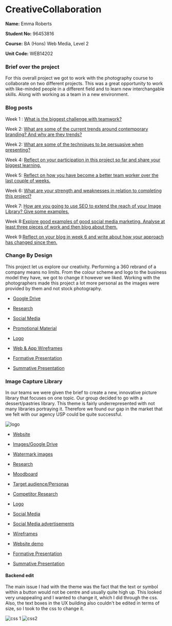 # CreativeCollaboration
 
**Name:** Emma Roberts

**Student No:** 96453816

**Course:** BA (Hons) Web Media, Level 2

**Unit Code:** WEB14202

### Brief over the project

For this overall project we got to work with the photography course to collaborate on two different projects. This was a great opportunity to work with like-minded people in a different field and to learn new interchangable skills. Along with working as a team in a new environment.

### Blog posts

Week 1 : [What is the biggest challenge with teamwork?](https://medium.com/@e.roberts/what-is-the-biggest-challenge-with-teamwork-1e0e745fef27) 

Week 2: [What are some of the current trends around contemporary branding? And why are they trends?](https://medium.com/@e.roberts/what-are-some-of-the-current-trends-around-contemporary-branding-887eee6300b) 

Week 2: [What are some of the techniques to be persuasive when presenting?](https://medium.com/@e.roberts/what-are-some-of-the-techniques-to-be-persuasive-when-presenting-118a7ea1a288) 

Week 4: [Reflect on your participation in this project so far and share your biggest learning.](https://medium.com/@e.roberts/reflect-on-your-participation-in-this-project-so-far-and-share-your-biggest-learning-8638b9bd8499) 

Week 5: [Reflect on how you have become a better team worker over the last couple of weeks.](https://medium.com/@e.roberts/reflect-on-how-you-have-become-a-better-team-worker-over-the-last-couple-of-weeks-9d99527bf4ed)

Week 6: [What are your strength and weaknesses in relation to completing this project?](https://medium.com/@e.roberts/what-are-your-strengths-and-weaknesses-in-relation-to-completing-this-project-de38f4bd7420) 

Week 7: [How are you going to use SEO to extend the reach of your Image Library? Give some examples.](https://medium.com/@e.roberts/how-are-you-going-to-use-seo-to-extend-the-reach-of-your-image-library-give-some-examples-b454f7df3c12)

Week 8:[Explore good examples of good social media marketing. Analyse at least three pieces of work and then blog about them.](https://medium.com/@e.roberts/explore-good-examples-of-good-social-media-marketing-b08ab58fe3c)

Week 9:[Reflect on your blog in week 6 and write about how your approach has changed since then.](https://medium.com/@e.roberts/reflect-on-your-blog-in-week-6-and-write-about-how-your-approach-has-changed-since-then-b02324518cca)


### Change By Design

This project let us explore our creativity. Performing a 360 rebrand of a company means no limits. From the colour scheme and logo to the business model they have, we got to change it however we liked. Working with the photographers made this project a lot more personal as the images were provided by them and not stock photography.

- [Google Drive](https://drive.google.com/open?id=0B0tiDQ6Tr4gTQnJjb1d5RDFtWE0)

- [Research](https://drive.google.com/open?id=1LZj8ygEYNuoT5PHc7kQNhaNgRkRmL57s)

- [Social Media](https://www.instagram.com/___easyjet/)

- [Promotional Material](https://drive.google.com/open?id=1bFNNsJZFzJs48fWcSJ2I9s1FSnvFwqZ7)

- [Logo](https://drive.google.com/open?id=1wljkaPcOtnLO-oTBvYcow8cXfCCxL0hf)

- [Web & App Wireframes](https://drive.google.com/open?id=11k_TRqod3gyyK7UBMOUdc_9YimdK0snS)

- [Formative Presentation](https://drive.google.com/file/d/1yGtqgxu4G52vSk4TqVwpKVaM_vmAcF2u/view?usp=sharing)

- [Summative Presentation](https://drive.google.com/file/d/1zwJXXhW1BErJ8dBS5JArPcwJkt1xTor9/view?usp=sharing)



### Image Capture Library

In our teams we were given the brief to create a new, innovative picture library that focuses on one topic. Our group decided to go with a dessert/pastries library. This theme is fairly underrepresented with not many libraries portraying it. Therefore we found our gap in the market that we felt with our agency USP could be quite successful. 

![logo](https://user-images.githubusercontent.com/22593770/33346408-8a876098-d487-11e7-8ae9-398859e17ba8.png)

- [Website](http://glaze.raveweb.net/)

- [Images/Google Drive](https://drive.google.com/open?id=0B0tiDQ6Tr4gTMDdOc0d3QjhIWmM)

- [Watermark images](https://drive.google.com/open?id=1IvGtE02m_6r9xUZpRK9SFRY9PB8iH2wo)

- [Research](https://docs.google.com/document/d/14KtdlGCu4eMeqcJSh3-PxgZzfMj5IiFehTX_YG4cDmM/edit?usp=sharing)

- [Moodboard](https://docs.google.com/presentation/d/1pA46fLpSM5ZPJxRavi7GjCo8iufyd3qvO08t1RXXicQ/edit?usp=sharing)

- [Target audience/Personas](https://docs.google.com/document/d/1xXXKt18htCmXpXLPJmy9iIPoiK4vaMD-VrxxMWLFPhQ/edit?usp=sharing)

- [Competitor Research](https://docs.google.com/document/d/19Kj5DEnkrV99RWar7nczfNZCzwhDEpD84IptM5q96yc/edit?usp=sharing)

- [Logo](https://drive.google.com/open?id=1zcxd5qwlSQcjhdKNwcYWHtK-5rG9gqRr)

- [Social Media](https://www.instagram.com/glaze.uk/)

- [Social Media advertisements](https://drive.google.com/open?id=1SIUJ5oincK--2W6AzThw0G6E_u0XB-zV)

- [Wireframes](https://drive.google.com/drive/folders/1mHDkgUhlduRHTEFANR5nO7FL0AvRH7cT)

- [Website demo](https://drive.google.com/open?id=1yTpUU6yeEwtcum1Rbnz2ySj-3qNAuCQ-)

- [Formative Presentation](https://docs.google.com/presentation/d/1I-ok4HwO-grdVfCTglygxRfLl3mZdtToyrU0kF3p9eg/edit?usp=sharing)

- [Summative Presentation]()

#### Backend edit

The main issue I had with the theme was the fact that the text or symbol within a button would not be centre and usually quite high up. This looked very unappealing and I wanted to change it, which I did through the css. Also, the text boxes in the UX building also couldn't be edited in terms of size, so I took to the css to change it.

![css 1](https://user-images.githubusercontent.com/22593770/33335533-3ffecdbc-d465-11e7-8087-f563cc264ca7.png)
![css2](https://user-images.githubusercontent.com/22593770/33335566-59dfd122-d465-11e7-9e6f-7e9ffe12638d.png)


